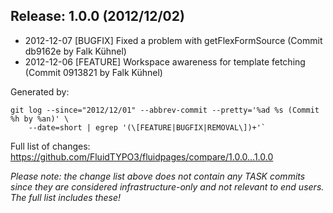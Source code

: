 ## Release: 1.0.0 (2012/12/02)

* 2012-12-07 [BUGFIX] Fixed a problem with getFlexFormSource (Commit db9162e by Falk Kühnel)
* 2012-12-06 [FEATURE] Workspace awareness for template fetching (Commit 0913821 by Falk Kühnel)

Generated by:

```
git log --since="2012/12/01" --abbrev-commit --pretty='%ad %s (Commit %h by %an)' \
    --date=short | egrep '(\[FEATURE|BUGFIX|REMOVAL\])+'`
```

Full list of changes: https://github.com/FluidTYPO3/fluidpages/compare/1.0.0...1.0.0

*Please note: the change list above does not contain any TASK commits since they are considered 
infrastructure-only and not relevant to end users. The full list includes these!*

